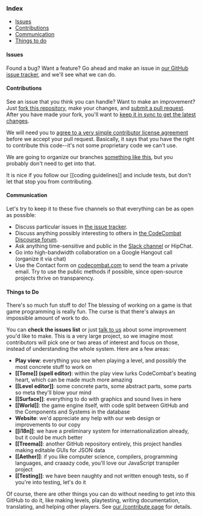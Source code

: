 ### Index
* [Issues](#issues)
* [Contributions](#contributions)
* [Communication](#communication)
* [Things to do](#things-to-do)

#### Issues

Found a bug? Want a feature? Go ahead and make an issue in [our GitHub issue tracker](https://github.com/codecombat/codecombat/issues), and we'll see what we can do.

#### Contributions

See an issue that you think you can handle? Want to make an improvement? Just [fork this repository](https://help.github.com/articles/fork-a-repo), make your changes, and [submit a pull request](https://help.github.com/articles/using-pull-requests). After you have made your fork, you'll want to [keep it in sync to get the latest changes](https://help.github.com/articles/syncing-a-fork).

We will need you to [agree to a very simple contributor license agreement](http://codecombat.com/cla) before we accept your pull request. Basically, it says that you have the right to contribute this code--it's not some proprietary code we can't use.

We are going to organize our branches [something like this](http://nvie.com/posts/a-successful-git-branching-model/), but you probably don't need to get into that.

It is nice if you follow our [[coding guidelines]] and include tests, but don't let that stop you from contributing.

#### Communication

Let's try to keep it to these five channels so that everything can be as open as possible:

* Discuss particular issues in [the issue tracker](https://github.com/codecombat/codecombat/issues).
* Discuss anything possibly interesting to others in [the CodeCombat Discourse forum](http://discourse.codecombat.com/).
* Ask anything time-sensitive and public in the [Slack channel](https://coco-slack-invite.herokuapp.com/) or HipChat.
* Go into high-bandwidth collaboration on a Google Hangout call (organize it via chat)
* Use the Contact form on [codecombat.com](http://codecombat.com) to send the team a private email. Try to use the public methods if possible, since open-source projects thrive on transparency.

#### Things to Do

There's so much fun stuff to do! The blessing of working on a game is that game programming is really fun. The curse is that there's always an impossible amount of work to do.

You can **check the issues list** or just [talk to us](http://discourse.codecombat.com/) about some improvement you'd like to make. This is a very large project, so we imagine most contributors will pick one or two areas of interest and focus on those, instead of understanding the whole system. Here are a few areas:

* **Play view**: everything you see when playing a level, and possibly the most concrete stuff to work on
* **[[Tome]] (spell editor)**: within the play view lurks CodeCombat's beating heart, which can be made much more amazing
* **[[Level editor]]**: some concrete parts, some abstract parts, some parts so meta they'll blow your mind
* **[[Surface]]**: everything to do with graphics and sound lives in here
* **[[World]]**: the game engine itself, with code split between GitHub and the Components and Systems in the database
* **Website**: we'd appreciate any help with our web design or improvements to our copy
* **[[i18n]]**: we have a preliminary system for internationalization already, but it could be much better
* **[[Treema]]**: another GitHub repository entirely, this project handles making editable GUIs for JSON data
* **[[Aether]]**: if you like computer science, compilers, programming languages, and craaazy code, you'll love our JavaScript transpiler project
* **[[Testing]]**: we have been naughty and not written enough tests, so if you're into testing, let's do it

Of course, there are other things you can do without needing to get into this GitHub to do it, like making levels, playtesting, writing documentation, translating, and helping other players. See [our /contribute page](http://codecombat.com/contribute) for details.